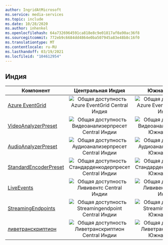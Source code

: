 ```yaml
---
author: IngridAtMicrosoft
ms.service: media-services
ms.topic: include
ms.date: 10/28/2020
ms.author: inhenkel
ms.openlocfilehash: 64a7326964591ca818e8c9e01817af0a90ac36f8
ms.sourcegitcommit: 772eb9c6684dd4864e0ba507945a83e48b8c16f0
ms.translationtype: MT
ms.contentlocale: ru-RU
ms.lasthandoff: 03/19/2021
ms.locfileid: "104612954"
---
```

<!--Feature availability in region-->
## <a name="india"></a>Индия

| Компонент | Центральная Индия | Южная Индия | Западная Индия |
| --- | :---: | :---: | :---: |
| [Azure EventGrid](../monitoring/reacting-to-media-services-events.md) |![Общая доступность Azure EventGrid Central Индия](../media/azure-clouds-regions/ga.svg)  |![Общая доступность Azure EventGrid Южная Индия](../media/azure-clouds-regions/ga.svg) |![Общая доступность Azure EventGrid Западной Индии](../media/azure-clouds-regions/ga.svg)  |
| [VideoAnalyzerPreset](../analyzing-video-audio-files-concept.md) |![Общая доступность Видеоанализерпресет Central Индии](../media/azure-clouds-regions/ga.svg)  | ![Общая доступность Видеоанализерпресет Южная Индия](../media/azure-clouds-regions/ga.svg) |![Общая доступность Видеоанализерпресет Западной Индии](../media/azure-clouds-regions/ga.svg)  |
| [AudioAnalyzerPreset](../analyzing-video-audio-files-concept.md) |![Общая доступность Аудиоанализерпресет Central Индии](../media/azure-clouds-regions/ga.svg)  | ![Общая доступность Аудиоанализерпресет Южная Индия](../media/azure-clouds-regions/ga.svg) |![Общая доступность Аудиоанализерпресет Западной Индии](../media/azure-clouds-regions/ga.svg)  |
| [StandardEncoderPreset](../encoding-concept.md) |![Общая доступность Стандарденкодерпресет Central Индии](../media/azure-clouds-regions/ga.svg)  | ![Общая доступность Стандарденкодерпресет Южная Индия](../media/azure-clouds-regions/ga.svg) | ![Общая доступность Стандарденкодерпресет Западной Индии](../media/azure-clouds-regions/ga.svg)  |
| [LiveEvents](../live-streaming-overview.md) |![Общая доступность Лививентс Central Индии](../media/azure-clouds-regions/ga.svg)  | ![Общая доступность Лививентс Южная Индия](../media/azure-clouds-regions/ga.svg) | ![Общая доступность Лививентс Западной Индии](../media/azure-clouds-regions/ga.svg) |
| [StreamingEndpoints](../streaming-endpoint-concept.md) |![Общая доступность Streamingendpoint Central Индии](../media/azure-clouds-regions/ga.svg) | ![Общая доступность Streamingendpoint Южная Индия](../media/azure-clouds-regions/ga.svg) |![Общая доступность Streamingendpoint Западной Индии](../media/azure-clouds-regions/ga.svg) |
| [ливетранскриптион](../live-transcription.md) |![Общая доступность Ливетранскриптион Central Индии](../media/azure-clouds-regions/ga.svg) |![Общая доступность Ливетранскриптион Южная Индия](../media/azure-clouds-regions/ga.svg) | ![Общая доступность Ливетранскриптион Западной Индии](../media/azure-clouds-regions/ga.svg)  |
